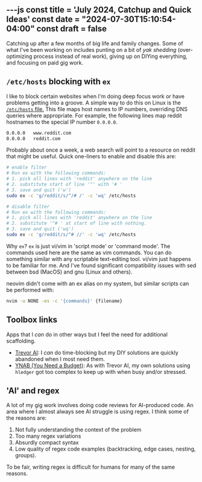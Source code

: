 ---js
const title = 'July 2024, Catchup and Quick Ideas'
const date = "2024-07-30T15:10:54-04:00"
const draft = false
---

Catching up after a few months of big life and family changes.
Some of what I've been working on includes
punting on a bit of *yak shedding*
(over-optimizing process instead of real work),
giving up on DIYing everything,
and focusing on paid gig work.

## `/etc/hosts` blocking with `ex`

I like to block certain websites
when I'm doing deep focus work
or have problems getting into a groove.
A simple way to do this on Linux is the [`/etc/hosts` file.](https://www.baeldung.com/linux/etc-hosts-block-specific-websites)
This file maps host names to IP numbers,
overriding DNS queries where appropriate.
For example, the following lines map reddit hostnames
to the special IP number `0.0.0.0`.

```txt
0.0.0.0   www.reddit.com
0.0.0.0   reddit.com
```

Probably about once a week,
a web search will point
to a resource on reddit
that might be useful.
Quick one-liners to enable and disable this are:

````bash
# enable filter
# Run ex with the following commands:
# 1. pick all lines with 'reddit' anywhere on the line
# 2. substitute start of line '^' with '# '
# 3. save and quit ('w')
sudo ex -c 'g/reddit/s/^/# /' -c 'wq' /etc/hosts

# disable filter
# Run ex with the following commands:
# 1. pick all lines with 'reddit' anywhere on the line
# 2. substitute '^# ' at start of line with nothing.
# 3. save and quit ('wq')
sudo ex -c 'g/reddit/s/^# //' -c 'wq' /etc/hosts
````

Why `ex`? `ex` is just vi/vim in 'script mode' or 'command mode'.
The commands used here are the same as vim commands.
You can do something similar
with any scriptable text-editing tool.
vi/vim just happens to be familiar
for me.
And I've found significant compatibility issues with sed
between bsd (MacOS) and gnu (Linux and others).

neovim didn't come with an ex alias on my system,
but similar scripts can be performed with:

````bash
nvim -u NONE -es -c '{commands}' {filename}
````

## Toolbox links

Apps that I *can* do in other ways
but I feel the need for additional scaffolding.

- [Trevor AI](https://app.trevorai.com/app): I *can* do time-blocking
but my DIY solutions
are quickly abandoned
when I most need them.
- [YNAB (You Need a Budget)](https://www.ynab.com/): As with Trevor AI,
my own solutions using `hledger` got too complex
to keep up with when busy and/or stressed.

## 'AI' and regex

A lot of my gig work involves
doing code reviews for AI-produced code.
An area where I almost always see AI struggle
is using regex. I think some of the reasons are:

1. Not fully understanding the context of the problem
2. Too many regex variations
3. Absurdly compact syntax
4. Low quality of regex code examples (backtracking, edge cases, nesting, groups).

To be fair, writing regex is difficult for humans for many of the same reasons.
